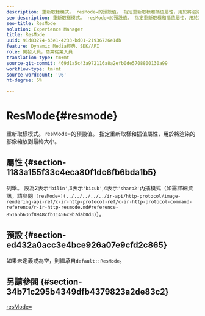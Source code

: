 ```yaml
---
description: 重新取樣模式。 resMode=的預設值。 指定重新取樣和插值屬性，用於將渲染的影像縮放到最終大小。
seo-description: 重新取樣模式。 resMode=的預設值。 指定重新取樣和插值屬性，用於將渲染的影像縮放到最終大小。
seo-title: ResMode
solution: Experience Manager
title: ResMode
uuid: 91d83274-b3e1-4233-bd01-21936726e1db
feature: Dynamic Media經典，SDK/API
role: 開發人員，商業從業人員
translation-type: tm+mt
source-git-commit: 469d1a5c43a972116a8a2efb0de5708800130a99
workflow-type: tm+mt
source-wordcount: '96'
ht-degree: 5%

---
```



# ResMode{#resmode}

重新取樣模式。 resMode=的預設值。 指定重新取樣和插值屬性，用於將渲染的影像縮放到最終大小。

## 屬性 {#section-1183a155f33c4eca80f1dc6fb6bda1b5}

列舉。 設為2表示`'bilin'`,3表示`'bicub'`,4表示`'sharp2'`內插模式（如需詳細資訊，請參閱` [resMode=](../../../../../ir-api/http-protocol/image-rendering-api-ref/c-ir-http-protocol-ref/c-ir-http-protocol-command-reference/r-ir-http-resmode.md#reference-851a5b636f8948cfb11456c9b7dab0d3)`）。

## 預設 {#section-ed432a0acc3e4bce926a07e9cfd2c865}

如果未定義或為空，則繼承自`default::ResMode`。

## 另請參閱 {#section-34b71c295b4349dfb4379823a2de83c2}

[resMode=](../../../../../ir-api/http-protocol/image-rendering-api-ref/c-ir-http-protocol-ref/c-ir-http-protocol-command-reference/r-ir-http-resmode.md#reference-851a5b636f8948cfb11456c9b7dab0d3)
